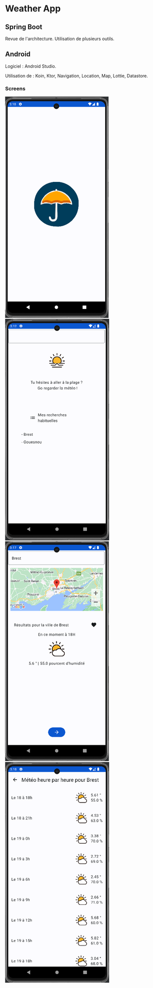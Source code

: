# Weather App

## Spring Boot

Revue de l'architecture. Utilisation de plusieurs outils.

## Android

Logiciel : Android Studio.

Utilisation de : Koin, Ktor, Navigation, Location, Map, Lottie, Datastore.

### Screens

![SplashScreen](./android/assets/SplashScreen.png)
![Accueil](./android/assets/Accueil.png)
![Recherche](./android/assets/Recherche.png)
![ListeResultats](./android/assets/ListeResultats.png)
